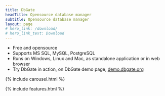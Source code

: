```yaml
---
title: DbGate
headTitle: Opensource database manager
subtitle: Opensource database manager
layout: page
# hero_link: /download/
# hero_link_text: Download
---
```


- Free and opensource
- Supports MS SQL, MySQL, PostgreSQL
- Runs on Windows, Linux and Mac, as standalone application or in web browser
- Try DbGate in action, on DbGate demo page, [demo.dbgate.org](https://demo.dbgate.org)

{% include carousel.html %}

{% include features.html %}